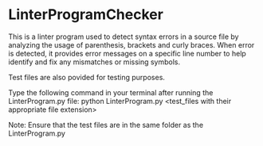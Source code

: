 # LinterProgramChecker
This is a linter program used to detect syntax errors in a source file by analyzing the usage of parenthesis, brackets and curly braces. When error is detected, it provides error messages on a specific line number to help identify and fix any mismatches or missing symbols.

Test files are also povided for testing purposes.

Type the following command in your terminal after running the LinterProgram.py file:
python LinterProgram.py <test_files with their appropriate file extension>

Note: Ensure that the test files are in the same folder as the LinterProgram.py
